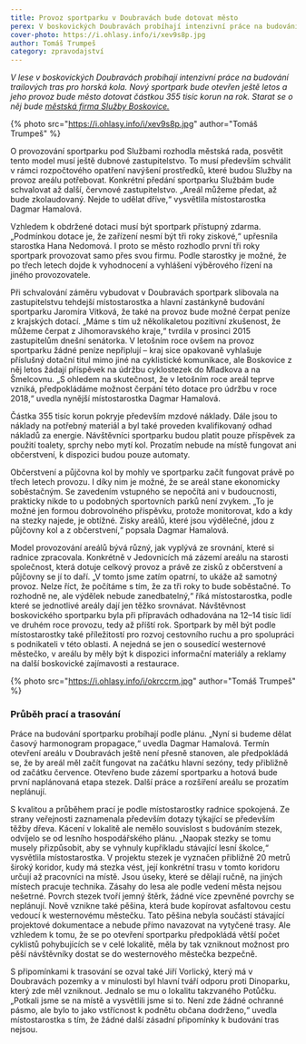 ```yaml
---
title: Provoz sportparku v Doubravách bude dotovat město
perex: V boskovických Doubravách probíhají intenzivní práce na budování trailových tras pro horská kola. Nový sportpark bude otevřen ještě letos a jeho provoz bude město stát 355 tisíc korun na rok.
cover-photo: https://i.ohlasy.info/i/xev9s8p.jpg
author: Tomáš Trumpeš
category: zpravodajství
---
```


*V lese v boskovických Doubravách probíhají intenzivní práce na budování trailových tras pro horská kola. Nový sportpark bude otevřen ještě letos a jeho provoz bude město dotovat částkou 355 tisíc korun na rok. Starat se o něj bude [městská firma Služby Boskovice.](http://www.ohlasy.info/clanky/2017/03/rozhovor-strya.html)*

{% photo src="https://i.ohlasy.info/i/xev9s8p.jpg" author="Tomáš Trumpeš" %}

O provozování sportparku pod Službami rozhodla městská rada, posvětit tento model musí ještě dubnové zastupitelstvo. To musí především schválit v rámci rozpočtového opatření navýšení prostředků, které budou Služby na provoz areálu potřebovat. Konkrétní předání sportparku Službám bude schvalovat až další, červnové zastupitelstvo. „Areál můžeme předat, až bude zkolaudovaný. Nejde to udělat dříve,“ vysvětlila místostarostka Dagmar Hamalová.

Vzhledem k obdržené dotaci musí být sportpark přístupný zdarma. „Podmínkou dotace je, že zařízení nesmí být tři roky ziskové,“ upřesnila starostka Hana Nedomová. I proto se město rozhodlo první tři roky sportpark provozovat samo přes svou firmu. Podle starostky je možné, že po třech letech dojde k vyhodnocení a vyhlášení výběrového řízení na jiného provozovatele.

Při schvalování záměru vybudovat v Doubravách sportpark slibovala na zastupitelstvu tehdejší místostarostka a hlavní zastánkyně budování sportparku Jaromíra Vítková, že také na provoz bude možné čerpat peníze z krajských dotací. „Máme s tím už několikaletou pozitivní zkušenost, že můžeme čerpat z Jihomoravského kraje,“ tvrdila v prosinci 2015 zastupitelům dnešní senátorka. V letošním roce ovšem na provoz sportparku žádné peníze nepřiplují – kraj sice opakovaně vyhlašuje příslušný dotační titul mimo jiné na cyklistické komunikace, ale Boskovice z něj letos žádají příspěvek na údržbu cyklostezek do Mladkova a na Šmelcovnu. „S ohledem na skutečnost, že v letošním roce areál teprve vzniká, předpokládáme možnost čerpání této dotace pro údržbu v roce 2018,“ uvedla nynější místostarostka Dagmar Hamalová.

Částka 355 tisíc korun pokryje především mzdové náklady. Dále jsou to náklady na potřebný materiál a byl také proveden kvalifikovaný odhad nákladů za energie. Návštěvníci sportparku budou platit pouze příspěvek za použití toalety, sprchy nebo mytí kol. Prozatím nebude na místě fungovat ani občerstvení, k dispozici budou pouze automaty.

Občerstvení a půjčovna kol by mohly ve sportparku začít fungovat právě po třech letech provozu. I díky nim je možné, že se areál stane ekonomicky soběstačným. Se zavedením vstupného se nepočítá ani v budoucnosti, prakticky nikde to u podobných sportovních parků není zvykem. „To je možné jen formou dobrovolného příspěvku, protože monitorovat, kdo a kdy na stezky najede, je obtížné. Zisky areálů, které jsou výdělečné, jdou z půjčovny kol a z občerstvení,“ popsala Dagmar Hamalová.

Model provozování areálů bývá různý, jak vyplývá ze srovnání, které si radnice zpracovala. Konkrétně v Jedovnicích má zázemí areálu na starosti společnost, která dotuje celkový provoz a právě ze zisků z občerstvení a půjčovny se jí to daří. „V tomto jsme zatím opatrní, to ukáže až samotný provoz. Nelze říct, že počítáme s tím, že za tři roky to bude soběstačné. To rozhodně ne, ale výdělek nebude zanedbatelný,“ říká místostarostka, podle které se jednotlivé areály dají jen těžko srovnávat. Návštěvnost boskovického sportparku byla při přípravách odhadována na 12–14 tisíc lidí ve druhém roce provozu, tedy až příští rok. Sportpark by měl být podle místostarostky také příležitostí pro rozvoj cestovního ruchu a pro spolupráci s podnikateli v této oblasti. A nejedná se jen o sousedící westernové městečko, v areálu by měly být k dispozici informační materiály a reklamy na další boskovické zajímavosti a restaurace.

{% photo src="https://i.ohlasy.info/i/okrccrm.jpg" author="Tomáš Trumpeš" %}

### Průběh prací a trasování

Práce na budování sportparku probíhají podle plánu. „Nyní si budeme dělat časový harmonogram propagace,“ uvedla Dagmar Hamalová. Termín otevření areálu v Doubravách ještě není přesně stanoven, ale předpokládá se, že by areál měl začít fungovat na začátku hlavní sezóny, tedy přibližně od začátku července. Otevřeno bude zázemí sportparku a hotová bude první naplánovaná etapa stezek. Další práce a rozšíření areálu se prozatím neplánují.

S kvalitou a průběhem prací je podle místostarostky radnice spokojená. Ze strany veřejnosti zaznamenala především dotazy týkající se především těžby dřeva. Kácení v lokalitě ale nemělo souvislost s budováním stezek, odvíjelo se od lesního hospodářského plánu. „Naopak stezky se tomu musely přizpůsobit, aby se vyhnuly kupříkladu stávající lesní školce,“ vysvětlila místostarostka. V projektu stezek je vyznačen přibližně 20 metrů široký koridor, kudy má stezka vést, její konkrétní trasu v tomto koridoru určují až pracovníci na místě. Jsou úseky, které se dělají ručně, na jiných místech pracuje technika. Zásahy do lesa ale podle vedení města nejsou nešetrné. Povrch stezek tvoří jemný štěrk, žádné více zpevněné povrchy se neplánují. Nově vznikne také pěšina, která bude kopírovat asfaltovou cestu vedoucí k westernovému městečku. Tato pěšina nebyla součástí stávající projektové dokumentace a nebude přímo navazovat na vytyčené trasy. Ale vzhledem k tomu, že se po otevření sportparku předpokládá větší počet cyklistů pohybujících se v celé lokalitě, měla by tak vzniknout možnost pro pěší návštěvníky dostat se do westernového městečka bezpečně. 

S připomínkami k trasování se ozval také Jiří Vorlický, který má v Doubravách pozemky a v minulosti byl hlavní tváří odporu proti Dinoparku, který zde měl vzniknout. Jednalo se mu o lokalitu takzvaného Potůčku. „Potkali jsme se na místě a vysvětlili jsme si to. Není zde žádné ochranné pásmo, ale bylo to jako vstřícnost k podnětu občana dodrženo,“ uvedla místostarostka s tím, že žádné další zásadní připomínky k budování tras nejsou.
